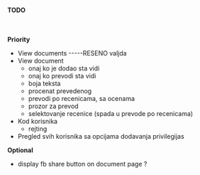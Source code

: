 
#### TODO
<br>

**Priority**

- View documents -----RESENO valjda
- View document
	- onaj ko je dodao sta vidi
	- onaj ko prevodi sta vidi
	- boja teksta
	- procenat prevedenog
	- prevodi po recenicama, sa ocenama
	- prozor za prevod
	- selektovanje recenice (spada u prevode po recenicama)
- Kod korisnika
	- rejting
- Pregled svih korisnika sa opcijama dodavanja privilegijas
	


**Optional**

- display fb share button on document page ?

